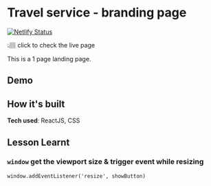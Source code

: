 # Travel service - branding page

[![Netlify Status](https://api.netlify.com/api/v1/badges/8dd3688a-8f84-4c53-8702-a2cd7fcbe574/deploy-status)]()

👆🏽 click to check the live page

This is a 1 page landing page.

## Demo


## How it's built

**Tech used**: ReactJS, CSS

## Lesson Learnt

### `window` get the viewport size & trigger event while resizing

`window.addEventListener('resize', showButton)`